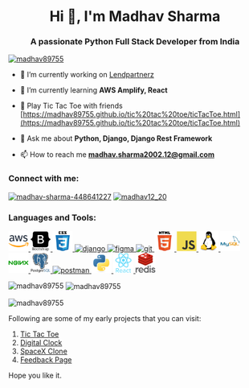 <h1 align="center">Hi 👋, I'm Madhav Sharma</h1>
<h3 align="center">A passionate Python Full Stack Developer from India</h3>

<p align="left"> <a href="https://github.com/ryo-ma/github-profile-trophy"><img src="https://github-profile-trophy.vercel.app/?username=madhav89755" alt="madhav89755" /></a> </p>

- 🔭 I’m currently working on [Lendpartnerz](https://lendpartnerz.com/)

- 🌱 I’m currently learning **AWS Amplify, React**

- 👯 Play Tic Tac Toe with friends [https://madhav89755.github.io/tic%20tac%20toe/ticTacToe.html](https://madhav89755.github.io/tic%20tac%20toe/ticTacToe.html)

- 💬 Ask me about **Python, Django, Django Rest Framework**

- 📫 How to reach me **madhav.sharma2002.12@gmail.com**

<h3 align="left">Connect with me:</h3>
<p align="left">
<a href="https://linkedin.com/in/madhav-sharma-448641227" target="blank"><img align="center" src="https://raw.githubusercontent.com/rahuldkjain/github-profile-readme-generator/master/src/images/icons/Social/linked-in-alt.svg" alt="madhav-sharma-448641227" height="30" width="40" /></a>
<a href="https://instagram.com/madhav12_20" target="blank"><img align="center" src="https://raw.githubusercontent.com/rahuldkjain/github-profile-readme-generator/master/src/images/icons/Social/instagram.svg" alt="madhav12_20" height="30" width="40" /></a>
</p>

<h3 align="left">Languages and Tools:</h3>
<p align="left"> <a href="https://aws.amazon.com" target="_blank" rel="noreferrer"> <img src="https://raw.githubusercontent.com/devicons/devicon/master/icons/amazonwebservices/amazonwebservices-original-wordmark.svg" alt="aws" width="40" height="40"/> </a> <a href="https://getbootstrap.com" target="_blank" rel="noreferrer"> <img src="https://raw.githubusercontent.com/devicons/devicon/master/icons/bootstrap/bootstrap-plain-wordmark.svg" alt="bootstrap" width="40" height="40"/> </a> <a href="https://www.w3schools.com/css/" target="_blank" rel="noreferrer"> <img src="https://raw.githubusercontent.com/devicons/devicon/master/icons/css3/css3-original-wordmark.svg" alt="css3" width="40" height="40"/> </a> <a href="https://www.djangoproject.com/" target="_blank" rel="noreferrer"> <img src="https://cdn.worldvectorlogo.com/logos/django.svg" alt="django" width="40" height="40"/> </a> <a href="https://www.figma.com/" target="_blank" rel="noreferrer"> <img src="https://www.vectorlogo.zone/logos/figma/figma-icon.svg" alt="figma" width="40" height="40"/> </a> <a href="https://git-scm.com/" target="_blank" rel="noreferrer"> <img src="https://www.vectorlogo.zone/logos/git-scm/git-scm-icon.svg" alt="git" width="40" height="40"/> </a> <a href="https://www.w3.org/html/" target="_blank" rel="noreferrer"> <img src="https://raw.githubusercontent.com/devicons/devicon/master/icons/html5/html5-original-wordmark.svg" alt="html5" width="40" height="40"/> </a> <a href="https://developer.mozilla.org/en-US/docs/Web/JavaScript" target="_blank" rel="noreferrer"> <img src="https://raw.githubusercontent.com/devicons/devicon/master/icons/javascript/javascript-original.svg" alt="javascript" width="40" height="40"/> </a> <a href="https://www.linux.org/" target="_blank" rel="noreferrer"> <img src="https://raw.githubusercontent.com/devicons/devicon/master/icons/linux/linux-original.svg" alt="linux" width="40" height="40"/> </a> <a href="https://www.mysql.com/" target="_blank" rel="noreferrer"> <img src="https://raw.githubusercontent.com/devicons/devicon/master/icons/mysql/mysql-original-wordmark.svg" alt="mysql" width="40" height="40"/> </a> <a href="https://www.nginx.com" target="_blank" rel="noreferrer"> <img src="https://raw.githubusercontent.com/devicons/devicon/master/icons/nginx/nginx-original.svg" alt="nginx" width="40" height="40"/> </a> <a href="https://www.postgresql.org" target="_blank" rel="noreferrer"> <img src="https://raw.githubusercontent.com/devicons/devicon/master/icons/postgresql/postgresql-original-wordmark.svg" alt="postgresql" width="40" height="40"/> </a> <a href="https://postman.com" target="_blank" rel="noreferrer"> <img src="https://www.vectorlogo.zone/logos/getpostman/getpostman-icon.svg" alt="postman" width="40" height="40"/> </a> <a href="https://www.python.org" target="_blank" rel="noreferrer"> <img src="https://raw.githubusercontent.com/devicons/devicon/master/icons/python/python-original.svg" alt="python" width="40" height="40"/> </a> <a href="https://reactjs.org/" target="_blank" rel="noreferrer"> <img src="https://raw.githubusercontent.com/devicons/devicon/master/icons/react/react-original-wordmark.svg" alt="react" width="40" height="40"/> </a> <a href="https://redis.io" target="_blank" rel="noreferrer"> <img src="https://raw.githubusercontent.com/devicons/devicon/master/icons/redis/redis-original-wordmark.svg" alt="redis" width="40" height="40"/> </a> </p>

<p><img align="left" src="https://github-readme-stats.vercel.app/api/top-langs?username=madhav89755&show_icons=true&locale=en&layout=compact" alt="madhav89755" /></p>

<p>&nbsp;<img align="center" src="https://github-readme-stats.vercel.app/api?username=madhav89755&show_icons=true&locale=en" alt="madhav89755" /></p>

<p><img align="center" src="https://github-readme-streak-stats.herokuapp.com/?user=madhav89755&" alt="madhav89755" /></p>

Following are some of my early projects that you can visit:

1. <a href="https://madhav89755.github.io/tic%20tac%20toe/ticTacToe.html">Tic Tac Toe</a>
2. <a href="https://madhav89755.github.io/digitalClock/index.html">Digital Clock</a>
3. <a href="https://madhav89755.github.io/Space_X-clone/home.html">SpaceX Clone</a>
4. <a href="https://madhav89755.github.io/HB_FEEDBACK/Index.html">Feedback Page</a>

Hope you like it.
